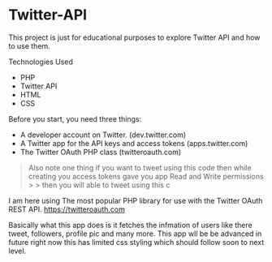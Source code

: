# Twitter-API
This project is just for educational purposes to explore Twitter API and how to use them.

Technologies Used
* PHP
* Twitter API
* HTML
* CSS


Before you start, you need three things:

* A developer account on Twitter. (dev.twitter.com)
* A Twitter app for the API keys and access tokens (apps.twitter.com)
* The Twitter OAuth PHP class (twitteroauth.com)

> Also note one thing if you want to tweet using this code then while creating you access tokens gave you app Read and Write permissions > > then you will able to tweet using this c

I am here using The most popular PHP library for use with the Twitter OAuth REST API. https://twitteroauth.com

Basically what this app does is it fetches the infmation of users like there tweet, followers, profile pic and many more. This app wll be be advanced in future right now this has limited css styling which should follow soon to next level.
